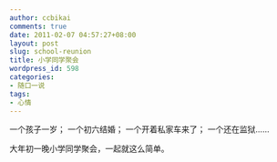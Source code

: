 ```yaml
---
author: ccbikai
comments: true
date: 2011-02-07 04:57:27+08:00
layout: post
slug: school-reunion
title: 小学同学聚会
wordpress_id: 598
categories:
- 随口一说
tags:
- 心情
---
```


一个孩子一岁；
一个初六结婚；
一个开着私家车来了；
一个还在监狱……

大年初一晚小学同学聚会，一起就这么简单。
